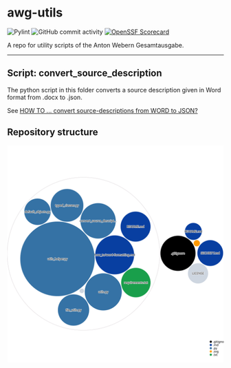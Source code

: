# awg-utils

![Pylint](https://github.com/webern-unibas-ch/awg-utils/actions/workflows/pylint.yml/badge.svg)
![GitHub commit activity](https://img.shields.io/github/commit-activity/m/webern-unibas-ch/awg-app)
[![OpenSSF Scorecard](https://api.scorecard.dev/projects/github.com/webern-unibas-ch/awg-utils/badge)](https://scorecard.dev/viewer/?uri=github.com/webern-unibas-ch/awg-utils)

A repo for utility scripts of the Anton Webern Gesamtausgabe.

---

## Script: convert_source_description

The python script in this folder converts a source description given in Word format from .docx to .json. 

See [HOW TO ... convert source-descriptions from WORD to JSON?](convert_source_description/README.md)

## Repository structure

![Visualization of the codebase](./diagram.svg)
